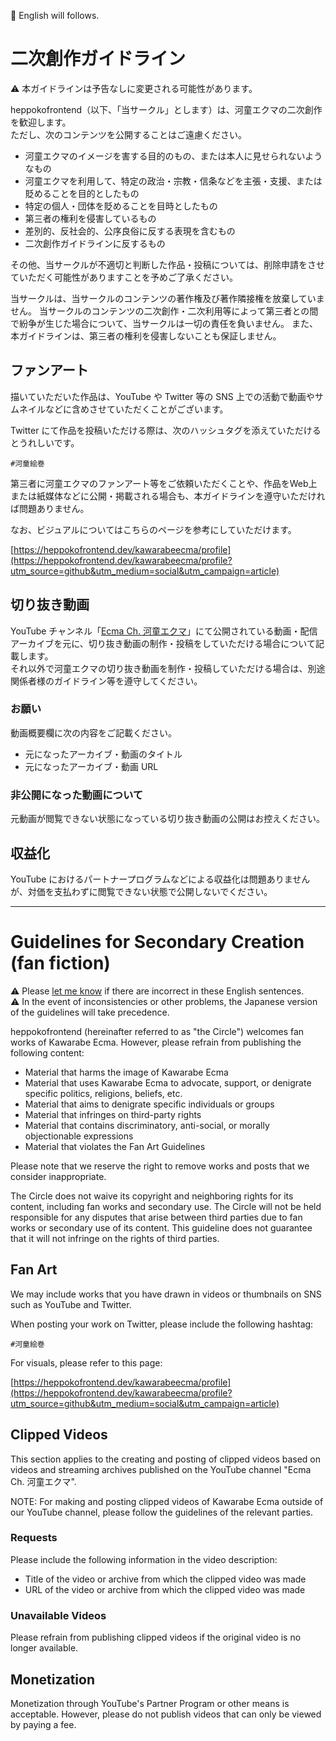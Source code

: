 🥒 English will follows.

# 二次創作ガイドライン

⚠️ 本ガイドラインは予告なしに変更される可能性があります。

heppokofrontend（以下、「当サークル」とします）は、河童エクマの二次創作を歓迎します。  
ただし、次のコンテンツを公開することはご遠慮ください。

- 河童エクマのイメージを害する目的のもの、または本人に見せられないようなもの
- 河童エクマを利用して、特定の政治・宗教・信条などを主張・支援、または貶めることを目的としたもの
- 特定の個人・団体を貶めることを目時としたもの
- 第三者の権利を侵害しているもの
- 差別的、反社会的、公序良俗に反する表現を含むもの
- 二次創作ガイドラインに反するもの

その他、当サークルが不適切と判断した作品・投稿については、削除申請をさせていただく可能性がありますことを予めご了承ください。

当サークルは、当サークルのコンテンツの著作権及び著作隣接権を放棄していません。
当サークルのコンテンツの二次創作・二次利用等によって第三者との間で紛争が生じた場合について、当サークルは一切の責任を負いません。
また、本ガイドラインは、第三者の権利を侵害しないことも保証しません。

## ファンアート

描いていただいた作品は、YouTube や Twitter 等の SNS 上での活動で動画やサムネイルなどに含めさせていただくことがございます。

Twitter にて作品を投稿いただける際は、次のハッシュタグを添えていただけるとうれしいです。

```
#河童絵巻
```

第三者に河童エクマのファンアート等をご依頼いただくことや、作品をWeb上または紙媒体などに公開・掲載される場合も、本ガイドラインを遵守いただければ問題ありません。

なお、ビジュアルについてはこちらのページを参考にしていただけます。

[https://heppokofrontend.dev/kawarabeecma/profile](https://heppokofrontend.dev/kawarabeecma/profile?utm_source=github&utm_medium=social&utm_campaign=article)

## 切り抜き動画

YouTube チャンネル「[Ecma Ch. 河童エクマ](https://www.youtube.com/channel/UCtayGWXp2NWel6CyfBcWw6Q)」にて公開されている動画・配信アーカイブを元に、切り抜き動画の制作・投稿をしていただける場合について記載します。  
それ以外で河童エクマの切り抜き動画を制作・投稿していただける場合は、別途関係者様のガイドライン等を遵守してください。

### お願い

動画概要欄に次の内容をご記載ください。

- 元になったアーカイブ・動画のタイトル
- 元になったアーカイブ・動画 URL

### 非公開になった動画について

元動画が閲覧できない状態になっている切り抜き動画の公開はお控えください。

## 収益化

YouTube におけるパートナープログラムなどによる収益化は問題ありませんが、対価を支払わずに閲覧できない状態で公開しないでください。

-----

# Guidelines for Secondary Creation (fan fiction)

:warning: Please [let me know](https://github.com/KawarabeEcma/ecma-guidlines/issues) if there are incorrect in these English sentences.  
:warning: In the event of inconsistencies or other problems, the Japanese version of the guidelines will take precedence.

heppokofrontend (hereinafter referred to as "the Circle") welcomes fan works of Kawarabe Ecma.
However, please refrain from publishing the following content:

- Material that harms the image of Kawarabe Ecma
- Material that uses Kawarabe Ecma to advocate, support, or denigrate specific politics, religions, beliefs, etc.
- Material that aims to denigrate specific individuals or groups
- Material that infringes on third-party rights
- Material that contains discriminatory, anti-social, or morally objectionable expressions
- Material that violates the Fan Art Guidelines

Please note that we reserve the right to remove works and posts that we consider inappropriate.

The Circle does not waive its copyright and neighboring rights for its content, including fan works and secondary use. The Circle will not be held responsible for any disputes that arise between third parties due to fan works or secondary use of its content. This guideline does not guarantee that it will not infringe on the rights of third parties.

## Fan Art

We may include works that you have drawn in videos or thumbnails on SNS such as YouTube and Twitter.

When posting your work on Twitter, please include the following hashtag:

````
#河童絵巻
````

For visuals, please refer to this page:

[https://heppokofrontend.dev/kawarabeecma/profile](https://heppokofrontend.dev/kawarabeecma/profile?utm_source=github&utm_medium=social&utm_campaign=article)

## Clipped Videos

This section applies to the creating and posting of clipped videos based on videos and streaming archives published on the YouTube channel "Ecma Ch. 河童エクマ".

NOTE: For making and posting clipped videos of Kawarabe Ecma outside of our YouTube channel, please follow the guidelines of the relevant parties.

### Requests

Please include the following information in the video description:

- Title of the video or archive from which the clipped video was made
- URL of the video or archive from which the clipped video was made

### Unavailable Videos

Please refrain from publishing clipped videos if the original video is no longer available.

## Monetization

Monetization through YouTube's Partner Program or other means is acceptable. However, please do not publish videos that can only be viewed by paying a fee.


